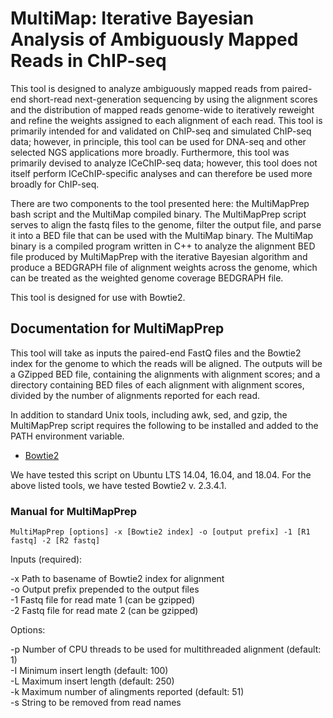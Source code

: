 # MultiMap: Iterative Bayesian Analysis of Ambiguously Mapped Reads in ChIP-seq

This tool is designed to analyze ambiguously mapped reads from paired-end short-read next-generation sequencing by using the alignment scores and the distribution of mapped reads genome-wide to iteratively reweight and refine the weights assigned to each alignment of each read. This tool is primarily intended for and validated on ChIP-seq and simulated ChIP-seq data; however, in principle, this tool can be used for DNA-seq and other selected NGS applications more broadly. Furthermore, this tool was primarily devised to analyze ICeChIP-seq data; however, this tool does not itself perform ICeChIP-specific analyses and can therefore be used more broadly for ChIP-seq.

There are two components to the tool presented here: the MultiMapPrep bash script and the MultiMap compiled binary. The MultiMapPrep script serves to align the fastq files to the genome, filter the output file, and parse it into a BED file that can be used with the MultiMap binary. The MultiMap binary is a compiled program written in C++ to analyze the alignment BED file produced by MultiMapPrep with the iterative Bayesian algorithm and produce a BEDGRAPH file of alignment weights across the genome, which can be treated as the weighted genome coverage BEDGRAPH file.

This tool is designed for use with Bowtie2.

## Documentation for MultiMapPrep

This tool will take as inputs the paired-end FastQ files and the Bowtie2 index for the genome to which the reads will be aligned. The outputs will be a GZipped BED file, containing the alignments with alignment scores; and a directory containing BED files of each alignment with alignment scores, divided by the number of alignments reported for each read.

In addition to standard Unix tools, including awk, sed, and gzip, the MultiMapPrep script requires the following to be installed and added to the PATH environment variable.

* [Bowtie2](http://bowtie-bio.sourceforge.net/bowtie2/index.shtml)

We have tested this script on Ubuntu LTS 14.04, 16.04, and 18.04. For the above listed tools, we have tested Bowtie2 v. 2.3.4.1.

### Manual for MultiMapPrep

`MultiMapPrep [options] -x [Bowtie2 index] -o [output prefix] -1 [R1 fastq] -2 [R2 fastq]`

Inputs (required):

-x Path to basename of Bowtie2 index for alignment\
-o Output prefix prepended to the output files\
-1 Fastq file for read mate 1 (can be gzipped)\
-2 Fastq file for read mate 2 (can be gzipped)

Options:

-p Number of CPU threads to be used for multithreaded alignment (default: 1)\
-I Minimum insert length (default: 100)\
-L Maximum insert length (default: 250)\
-k Maximum number of alingments reported (default: 51)\
-s String to be removed from read names
